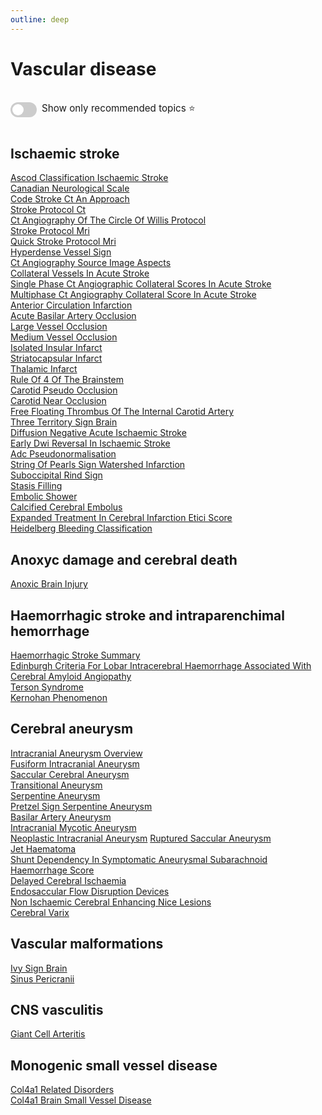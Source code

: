 ```yaml
---
outline: deep
---
```

<style>

.star-link-list {
  list-style-type: none !important;
  padding-left: 0 !important;
  margin-left: 0 !important;
}

.switch-container {
  display: flex;
  align-items: center;
  gap: 0.5rem;
  padding: 1rem 0;
  font-size: 0.95rem;
}

.switch {
  position: relative;
  display: inline-block;
  width: 42px;
  height: 24px;
}

.switch input {
  opacity: 0;
  width: 0;
  height: 0;
}

.slider {
  position: absolute;
  cursor: pointer;
  top: 0; left: 0; right: 0; bottom: 0;
  background-color: #ccc;
  border-radius: 24px;
  transition: 0.4s;
}

.slider:before {
  content: "";
  position: absolute;
  height: 18px;
  width: 18px;
  left: 3px;
  bottom: 3px;
  background-color: white;
  border-radius: 50%;
  transition: 0.4s;
}

input:checked + .slider {
  background-color: #42b983;
}

input:checked + .slider:before {
  transform: translateX(18px);
}

</style>

# Vascular disease

<div class="switch-container">
  <label class="switch">
    <input type="checkbox" id="toggle-stars">
    <span class="slider"></span>
  </label>
  <span>Show only recommended topics ⭐</span>
</div>

## Ischaemic stroke

[Ascod Classification Ischaemic Stroke](https://radiopaedia.org/articles/ascod-classification-ischaemic-stroke)  
[Canadian Neurological Scale](https://radiopaedia.org/articles/canadian-neurological-scale)  
[Code Stroke Ct An Approach](https://radiopaedia.org/articles/code-stroke-ct-an-approach)  
[Stroke Protocol Ct](https://radiopaedia.org/articles/stroke-protocol-ct)  
[Ct Angiography Of The Circle Of Willis Protocol](https://radiopaedia.org/articles/ct-angiography-of-the-circle-of-willis-protocol)  
[Stroke Protocol Mri](https://radiopaedia.org/articles/stroke-protocol-mri)  
[Quick Stroke Protocol Mri](https://radiopaedia.org/articles/quick-stroke-protocol-mri)  
[Hyperdense Vessel Sign](https://radiopaedia.org/articles/hyperdense-vessel-sign)  
[Ct Angiography Source Image Aspects](https://radiopaedia.org/articles/ct-angiography-source-image-aspects)  
[Collateral Vessels In Acute Stroke](https://radiopaedia.org/articles/collateral-vessels-in-acute-stroke)  
[Single Phase Ct Angiographic Collateral Scores In Acute Stroke](https://radiopaedia.org/articles/single-phase-ct-angiographic-collateral-scores-in-acute-stroke-1)  
[Multiphase Ct Angiography Collateral Score In Acute Stroke](https://radiopaedia.org/articles/multiphase-ct-angiography-collateral-score-in-acute-stroke)  
[Anterior Circulation Infarction](https://radiopaedia.org/articles/anterior-circulation-infarction)  
[Acute Basilar Artery Occlusion](https://radiopaedia.org/articles/acute-basilar-artery-occlusion)  
[Large Vessel Occlusion](https://radiopaedia.org/articles/large-vessel-occlusion)  
[Medium Vessel Occlusion](https://radiopaedia.org/articles/medium-vessel-occlusion)  
[Isolated Insular Infarct](https://radiopaedia.org/articles/isolated-insular-infarct)  
[Striatocapsular Infarct](https://radiopaedia.org/articles/striatocapsular-infarct)  
[Thalamic Infarct](https://radiopaedia.org/articles/thalamic-infarct)  
[Rule Of 4 Of The Brainstem](https://radiopaedia.org/articles/rule-of-4-of-the-brainstem)  
[Carotid Pseudo Occlusion](https://radiopaedia.org/articles/carotid-pseudo-occlusion)  
[Carotid Near Occlusion](https://radiopaedia.org/articles/carotid-near-occlusion)  
[Free Floating Thrombus Of The Internal Carotid Artery](https://radiopaedia.org/articles/free-floating-thrombus-of-the-internal-carotid-artery)  
[Three Territory Sign Brain](https://radiopaedia.org/articles/three-territory-sign-brain)  
[Diffusion Negative Acute Ischaemic Stroke](https://radiopaedia.org/articles/diffusion-negative-acute-ischaemic-stroke)  
[Early Dwi Reversal In Ischaemic Stroke](https://radiopaedia.org/articles/early-dwi-reversal-in-ischaemic-stroke)  
[Adc Pseudonormalisation](https://radiopaedia.org/articles/adc-pseudonormalisation)  
[String Of Pearls Sign Watershed Infarction](https://radiopaedia.org/articles/string-of-pearls-sign-watershed-infarction)  
[Suboccipital Rind Sign](https://radiopaedia.org/articles/suboccipital-rind-sign)  
[Stasis Filling](https://radiopaedia.org/articles/stasis-filling)  
[Embolic Shower](https://radiopaedia.org/articles/embolic-shower-1)  
[Calcified Cerebral Embolus](https://radiopaedia.org/articles/calcified-cerebral-embolus-1)  
[Expanded Treatment In Cerebral Infarction Etici Score](https://radiopaedia.org/articles/expanded-treatment-in-cerebral-infarction-etici-score)  
[Heidelberg Bleeding Classification](https://radiopaedia.org/articles/heidelberg-bleeding-classification-1)  

## Anoxyc damage and cerebral death

[Anoxic Brain Injury](https://radiopaedia.org/articles/anoxic-brain-injury)  

## Haemorrhagic stroke and intraparenchimal hemorrhage

[Haemorrhagic Stroke Summary](https://radiopaedia.org/articles/haemorrhagic-stroke-summary)  
[Edinburgh Criteria For Lobar Intracerebral Haemorrhage Associated With Cerebral Amyloid Angiopathy](https://radiopaedia.org/articles/edinburgh-criteria-for-lobar-intracerebral-haemorrhage-associated-with-cerebral-amyloid-angiopathy)  
[Terson Syndrome](https://radiopaedia.org/articles/terson-syndrome)  
[Kernohan Phenomenon](https://radiopaedia.org/articles/kernohan-phenomenon)  

## Cerebral aneurysm

[Intracranial Aneurysm Overview](https://radiopaedia.org/articles/intracranial-aneurysm-overview)  
[Fusiform Intracranial Aneurysm](https://radiopaedia.org/articles/fusiform-intracranial-aneurysm)  
[Saccular Cerebral Aneurysm](https://radiopaedia.org/articles/saccular-cerebral-aneurysm)  
[Transitional Aneurysm](https://radiopaedia.org/articles/transitional-aneurysm)  
[Serpentine Aneurysm](https://radiopaedia.org/articles/serpentine-aneurysm)  
[Pretzel Sign Serpentine Aneurysm](https://radiopaedia.org/articles/pretzel-sign-serpentine-aneurysm)  
[Basilar Artery Aneurysm](https://radiopaedia.org/articles/basilar-artery-aneurysm)  
[Intracranial Mycotic Aneurysm](https://radiopaedia.org/articles/intracranial-mycotic-aneurysm)  
[Neoplastic Intracranial Aneurysm](https://radiopaedia.org/articles/neoplastic-intracranial-aneurysm)
[Ruptured Saccular Aneurysm](https://radiopaedia.org/articles/ruptured-saccular-aneurysm)  
[Jet Haematoma](https://radiopaedia.org/articles/jet-haematoma)  
[Shunt Dependency In Symptomatic Aneurysmal Subarachnoid Haemorrhage Score](https://radiopaedia.org/articles/shunt-dependency-in-symptomatic-aneurysmal-subarachnoid-haemorrhage-score)  
[Delayed Cerebral Ischaemia](https://radiopaedia.org/articles/delayed-cerebral-ischaemia)  
[Endosaccular Flow Disruption Devices](https://radiopaedia.org/articles/endosaccular-flow-disruption-devices)  
[Non Ischaemic Cerebral Enhancing Nice Lesions](https://radiopaedia.org/articles/non-ischaemic-cerebral-enhancing-nice-lesions)  
[Cerebral Varix](https://radiopaedia.org/articles/cerebral-varix)  

## Vascular malformations

[Ivy Sign Brain](https://radiopaedia.org/articles/ivy-sign-brain)  
[Sinus Pericranii](https://radiopaedia.org/articles/sinus-pericranii)  

## CNS vasculitis

[Giant Cell Arteritis](https://radiopaedia.org/articles/giant-cell-arteritis)  

## Monogenic small vessel disease

[Col4a1 Related Disorders](https://radiopaedia.org/articles/col4a1-related-disorders)  
[Col4a1 Brain Small Vessel Disease](https://radiopaedia.org/articles/col4a1-brain-small-vessel-disease)  